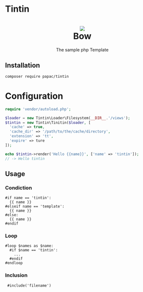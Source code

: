 # Tintin
<h1 align="center">
    <img src="https://github.com/bowphp/tintin/raw/master/logo.jpeg">
    <br/>Bow
</h1>

<p align="center">The sample php Template</p>

## Installation
```bash
composer require papac/tintin
```
# Configuration

```php
require 'vendor/autoload.php';

$loader = new Tintin\Loader\Filesystem(__DIR__.'/views');
$tintin = new Tintin\Tinitin($loader, [
  'cache' => true,
  'cache_dir' => '/path/to/the/cache/directory',
  'extension' => 'tt',
  'expire' => ture
]);

echo $tintin->render('Hello {{name}}', ['name' => 'tintin']);
// -> Hello tintin
```

## Usage

### Condiction

```jinja2
#if name == 'tintin':
  {{ name }}
#elseif name == 'template':
  {{ name }}
#else:
  {{ name }}
#endif
```

### Loop

```jinja2
#loop $names as $name:
  #if $name == 'tintin':
    ...
  #endif
#endloop
```

### Inclusion

```jinja2
 #include('filename')
```
